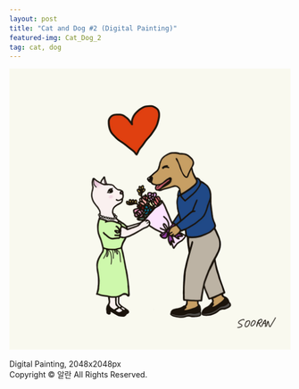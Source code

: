 ```yaml
---
layout: post
title: "Cat and Dog #2 (Digital Painting)"
featured-img: Cat_Dog_2
tag: cat, dog
---
```


![](/assets/img/posts/Cat_Dog_2.jpg)

Digital Painting, 2048x2048px  
Copyright © 알란 All Rights Reserved.
